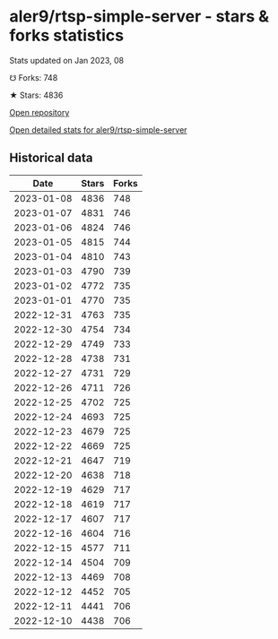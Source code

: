 # aler9/rtsp-simple-server - stars & forks statistics

Stats updated on Jan 2023, 08

☋ Forks: 748

★ Stars: 4836

[Open repository](https://github.com/aler9/rtsp-simple-server)

[Open detailed stats for aler9/rtsp-simple-server](https://reviewgithub.com/rep/aler9/rtsp-simple-server)

## Historical data
| Date | Stars | Forks |
|------|-------|-------|
| 2023-01-08 | 4836 | 748 | 
| 2023-01-07 | 4831 | 746 | 
| 2023-01-06 | 4824 | 746 | 
| 2023-01-05 | 4815 | 744 | 
| 2023-01-04 | 4810 | 743 | 
| 2023-01-03 | 4790 | 739 | 
| 2023-01-02 | 4772 | 735 | 
| 2023-01-01 | 4770 | 735 | 
| 2022-12-31 | 4763 | 735 | 
| 2022-12-30 | 4754 | 734 | 
| 2022-12-29 | 4749 | 733 | 
| 2022-12-28 | 4738 | 731 | 
| 2022-12-27 | 4731 | 729 | 
| 2022-12-26 | 4711 | 726 | 
| 2022-12-25 | 4702 | 725 | 
| 2022-12-24 | 4693 | 725 | 
| 2022-12-23 | 4679 | 725 | 
| 2022-12-22 | 4669 | 725 | 
| 2022-12-21 | 4647 | 719 | 
| 2022-12-20 | 4638 | 718 | 
| 2022-12-19 | 4629 | 717 | 
| 2022-12-18 | 4619 | 717 | 
| 2022-12-17 | 4607 | 717 | 
| 2022-12-16 | 4604 | 716 | 
| 2022-12-15 | 4577 | 711 | 
| 2022-12-14 | 4504 | 709 | 
| 2022-12-13 | 4469 | 708 | 
| 2022-12-12 | 4452 | 705 | 
| 2022-12-11 | 4441 | 706 | 
| 2022-12-10 | 4438 | 706 | 

